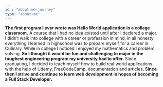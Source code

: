 ```yaml
---
id : "about-me-journey"
type: "about-me"
---
```



**The first program I ever wrote was Hello World application in a college classroom.** A course that I had no idea existed until after I declared a major. I didn’t walk into college with a career or profession in mind, in all honesty everything I learned in highschool was to prepare myself for a career in Culinary. While in college I noticed I enjoyed my mathematics and problem solving. **So I thought it would be fun and challenging to major in the toughest engineering program my university had to offer.** Since graduating, I decided to teach myself how to build real world applications with the help of Udemy, FreeCodeCamp, documentation and articles. **Since then I strive and continue to learn web development in hopes of becoming a Full Stack Developer.**